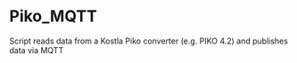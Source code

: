 # Piko_MQTT
Script reads data from a Kostla Piko converter (e.g. PIKO 4.2) and publishes data via MQTT
